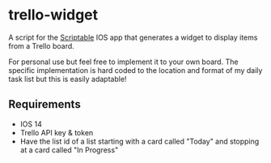 # trello-widget
A script for the [Scriptable](scriptable.app) IOS app that generates a widget to display items from a Trello board.

For personal use but feel free to implement it to your own board. The specific implementation is hard coded to the location and format of my daily task list but this is easily adaptable!

## Requirements
- IOS 14
- Trello API key & token
- Have the list id of a list starting with a card called "Today" and stopping at a card called "In Progress"

